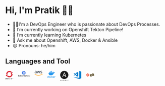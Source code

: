 # Hi, I'm Pratik 🙋‍♂️

- 👨‍💻I'm a DevOps Engineer who is passionate about DevOps Processes.
- 🔭 I’m currently working on Openshift Tekton Pipeline!
- 🌱 I’m currently learning Kubernetes
- 💬 Ask me about Openshift, AWS, Docker & Ansible 
- 😄 Pronouns: he/him

## Languages and Tool
<img alt="Git" align="left" width="26px" style="margin-right:15px" src="https://github.com/pratik10596/pratik10596/blob/main/images/openshift.png" />
<img alt="Git" align="left" width="36px" style="margin-right:15px" src="https://github.com/pratik10596/pratik10596/blob/main/images/kubernetes.png" />
<img alt="Git" align="left" width="26px" style="margin-right:15px" src="https://github.com/pratik10596/pratik10596/blob/main/images/aws.png" />
<img alt="Git" align="left" width="26px" style="margin-right:15px" src="https://github.com/pratik10596/pratik10596/blob/main/images/docker.png" />
<img alt="Git" align="left" width="26px" style="margin-right:15px" src="https://github.com/pratik10596/pratik10596/blob/main/images/ansible.png" />
<img alt="Visual Studio Code" align="left" width="26px" style="margin-right:15px" src="https://raw.githubusercontent.com/github/explore/80688e429a7d4ef2fca1e82350fe8e3517d3494d/topics/visual-studio-code/visual-studio-code.png" />
<img alt="Git" align="left" width="26px" style="margin-right:15px" src="https://raw.githubusercontent.com/github/explore/80688e429a7d4ef2fca1e82350fe8e3517d3494d/topics/git/git.png" />

